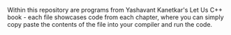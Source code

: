 Within this repository are programs from Yashavant Kanetkar's Let Us C++ book - each file showcases code from each chapter, where you can simply 
copy paste the contents of the file into your compiler and run the code. 
